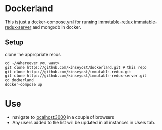 # Dockerland
This is just a docker-compose.yml for running [immutable-redux](https://github.com/kinseyost/immutable-redux)
[immutable-redux-server](https://github.com/kinseyost/immutable-redux-server)
and mongodb in docker.

## Setup
clone the appropriate repos
```
cd ~/<Whereever you want>
git clone https://github.com/kinseyost/dockerland.git # this repo
git clone https://github.com/kinseyost/immutable-redux.git
git clone https://github.com/kinseyost/immutable-redux-server.git
cd dockerland
docker-compose up
```
# Use
* navigate to [localhost:3000](localhost:3000) in a couple of browsers
* Any users added to the list will be updated in all instances in Users tab.
